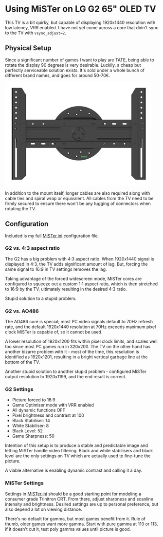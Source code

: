 # Using MiSTer on LG G2 65" OLED TV

This TV is a bit quirky, but capable of displaying 1920x1440 resolution with
low latency, VRR enabled. I have not yet come across a core that didn't sync to
the TV with `vsync_adjust=2`.

## Physical Setup

Since a significant number of games I want to play are TATE, being able to
rotate the display 90 degrees is very desirable. Luckily, a cheap but perfectly
serviceable solution exists. It's sold under a whole bunch of different brand
names, and goes for around 50-70€.

![](rotating_wallmount.jpeg)

In addition to the mount itself, longer cables are also required along with
cable ties and spiral wrap or equivalent. All cables from the TV need to be
firmly secured to ensure there won't be any tugging of connectors when rotating
the TV.

## Configuration

Included is my full [MiSTer.ini](MiSTer.ini) configuration file.

### G2 vs. 4:3 aspect ratio

The G2 has a big problem with 4:3 aspect ratio. When 1920x1440 signal is displayed
in 4:3, the TV adds significant amount of lag. But, forcing the same signal to
16:9 in TV settings removes the lag.

Taking advantage of the forced widescreen mode, MiSTer cores are configured to
squeeze out a custom 1:1 aspect ratio, which is then stretched to 16:9 by the
TV, ultimately resulting in the desired 4:3 ratio.

Stupid solution to a stupid problem.

### G2 vs. AO486

The AO486 core is special; most PC video signals default to 70Hz refresh rate,
and the default 1920x1440 resolution at 70Hz exceeds maximum pixel clock MiSTer
is capable of, so it cannot be used.

A lower resolution of 1920x1200 fits within pixel clock limits, and scales well
too since most PC games run in 320x200. The TV on the other hand has another
bizarre problem with it - most of the time, this resolution is identified as
1920x1201, resulting in a bright vertical garbage line at the bottom of the TV.

Another stupid solution to another stupid problem - configured MiSTer output
resolution to 1920x1199, and the end result is correct.

### G2 Settings

* Picture forced to 16:9
* Game Optimiser mode with VRR enabled
* All dynamic functions OFF
* Pixel brightness and contrast at 100
* Black Stabiliser: 14
* White Stabiliser: 8
* Black Level: 52
* Game Sharpness: 50

Intention of this setup is to produce a stable and predictable image and
letting MiSTer handle video filtering. Black and white stabilisers and black
level are the only settings on TV which are actually used to fine-tune the
picture.

A viable alternative is enabling dynamic contrast and calling it a day.

### MiSTer Settings

Settings in [MiSTer.ini](MiSTer.ini) should be a good starting point for
modeling a consumer grade Trinitron CRT. From there, adjust sharpness and
scanline intensity and brightness. Desired settings are up to personal
preference, but also depend a lot on viewing distance.

There's no default for gamma, but most games benefit from it. Rule of thumb,
older games want more gamma. Start with pure gamma at 110 or 113, if it doesn't
cut it, test poly gamma values until picture is good.
